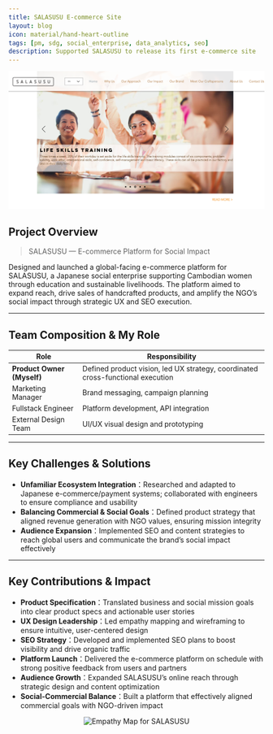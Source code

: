 ```yaml
---
title: SALASUSU E-commerce Site
layout: blog
icon: material/hand-heart-outline
tags: [pm, sdg, social_enterprise, data_analytics, seo]
description: Supported SALASUSU to release its first e-commerce site
---
```

![Image](../assets/images/salasusu_website.png)

## Project Overview  

> SALASUSU — E-commerce Platform for Social Impact

Designed and launched a global-facing e-commerce platform for SALASUSU, a Japanese social enterprise supporting Cambodian women through education and sustainable livelihoods. The platform aimed to expand reach, drive sales of handcrafted products, and amplify the NGO’s social impact through strategic UX and SEO execution.

---

## Team Composition & My Role  

| Role                     | Responsibility                                      |
|--------------------------|-----------------------------------------------------|
| **Product Owner (Myself)** | Defined product vision, led UX strategy, coordinated cross-functional execution |
| Marketing Manager        | Brand messaging, campaign planning                 |
| Fullstack Engineer       | Platform development, API integration              |
| External Design Team     | UI/UX visual design and prototyping                |

---

## Key Challenges & Solutions  

- **Unfamiliar Ecosystem Integration**：Researched and adapted to Japanese e-commerce/payment systems; collaborated with engineers to ensure compliance and usability  
- **Balancing Commercial & Social Goals**：Defined product strategy that aligned revenue generation with NGO values, ensuring mission integrity  
- **Audience Expansion**：Implemented SEO and content strategies to reach global users and communicate the brand’s social impact effectively  

---

## Key Contributions & Impact  

- **Product Specification**：Translated business and social mission goals into clear product specs and actionable user stories  
- **UX Design Leadership**：Led empathy mapping and wireframing to ensure intuitive, user-centered design  
- **SEO Strategy**：Developed and implemented SEO plans to boost visibility and drive organic traffic  
- **Platform Launch**：Delivered the e-commerce platform on schedule with strong positive feedback from users and partners  
- **Audience Growth**：Expanded SALASUSU’s online reach through strategic design and content optimization  
- **Social-Commercial Balance**：Built a platform that effectively aligned commercial goals with NGO-driven impact  



<div style="text-align: center;">
  <img src="/cv/assets/images/susu_empathy.png" alt="Empathy Map for SALASUSU" width="450">
</div>
<br>
